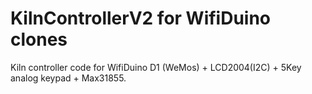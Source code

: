 # KilnControllerV2 for WifiDuino clones
Kiln controller code for WifiDuino D1 (WeMos) + LCD2004(I2C) + 5Key analog keypad + Max31855.
